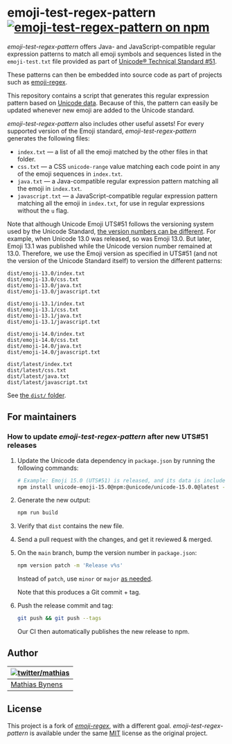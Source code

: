 # emoji-test-regex-pattern [![emoji-test-regex-pattern on npm](https://img.shields.io/npm/v/emoji-test-regex-pattern)](https://www.npmjs.com/package/emoji-test-regex-pattern)

_emoji-test-regex-pattern_ offers Java- and JavaScript-compatible regular expression patterns to match all emoji symbols and sequences listed in the `emoji-test.txt` file provided as part of [Unicode® Technical Standard #51](https://www.unicode.org/reports/tr51/).

These patterns can then be embedded into source code as part of projects such as [emoji-regex](https://github.com/mathiasbynens/emoji-regex).

This repository contains a script that generates this regular expression pattern based on [Unicode data](https://github.com/node-unicode/node-unicode-data). Because of this, the pattern can easily be updated whenever new emoji are added to the Unicode standard.

_emoji-test-regex-pattern_ also includes other useful assets! For every supported version of the Emoji standard, _emoji-test-regex-pattern_ generates the following files:

- `index.txt` — a list of all the emoji matched by the other files in that folder.
- `css.txt` — a CSS `unicode-range` value matching each code point in any of the emoji sequences in `index.txt`.
- `java.txt` — a Java-compatible regular expression pattern matching all the emoji in `index.txt`.
- `javascript.txt` — a JavaScript-compatible regular expression pattern matching all the emoji in `index.txt`, for use in regular expressions without the `u` flag.

Note that although Unicode Emoji UTS#51 follows the versioning system used by the Unicode Standard, [the version numbers can be different](https://www.unicode.org/reports/tr51/#EmojiVersions). For example, when Unicode 13.0 was released, so was Emoji 13.0. But later, Emoji 13.1 was published while the Unicode version number remained at 13.0. Therefore, we use the Emoji version as specified in UTS#51 (and not the version of the Unicode Standard itself) to version the different patterns:

```
dist/emoji-13.0/index.txt
dist/emoji-13.0/css.txt
dist/emoji-13.0/java.txt
dist/emoji-13.0/javascript.txt

dist/emoji-13.1/index.txt
dist/emoji-13.1/css.txt
dist/emoji-13.1/java.txt
dist/emoji-13.1/javascript.txt

dist/emoji-14.0/index.txt
dist/emoji-14.0/css.txt
dist/emoji-14.0/java.txt
dist/emoji-14.0/javascript.txt

dist/latest/index.txt
dist/latest/css.txt
dist/latest/java.txt
dist/latest/javascript.txt
```

See [the `dist/` folder](https://github.com/mathiasbynens/emoji-test-regex-pattern/tree/main/dist).

## For maintainers

### How to update _emoji-test-regex-pattern_ after new UTS#51 releases

1. Update the Unicode data dependency in `package.json` by running the following commands:

    ```sh
    # Example: Emoji 15.0 (UTS#51) is released, and its data is included in the @unicode/unicode-15.0.0 package.
    npm install unicode-emoji-15.0@npm:@unicode/unicode-15.0.0@latest --save-dev
    ````

1. Generate the new output:

    ```sh
    npm run build
    ```

1. Verify that `dist` contains the new file.

1. Send a pull request with the changes, and get it reviewed & merged.

1. On the `main` branch, bump the version number in `package.json`:

    ```sh
    npm version patch -m 'Release v%s'
    ```

    Instead of `patch`, use `minor` or `major` [as needed](https://semver.org/).

    Note that this produces a Git commit + tag.

1. Push the release commit and tag:

    ```sh
    git push && git push --tags
    ```

    Our CI then automatically publishes the new release to npm.

## Author

| [![twitter/mathias](https://gravatar.com/avatar/24e08a9ea84deb17ae121074d0f17125?s=70)](https://twitter.com/mathias "Follow @mathias on Twitter") |
|---|
| [Mathias Bynens](https://mathiasbynens.be/) |

## License

This project is a fork of [_emoji-regex_](https://github.com/mathiasbynens/emoji-regex), with a different goal. _emoji-test-regex-pattern_ is available under the same [MIT](https://mths.be/mit) license as the original project.
